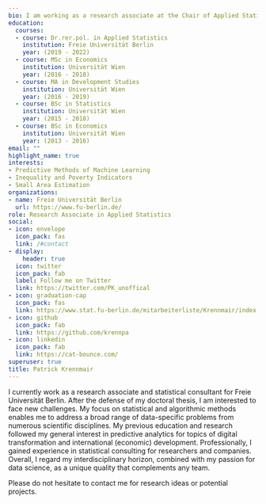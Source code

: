 ```yaml
---
bio: I am working as a research associate at the Chair of Applied Statistics at Freie Universität Berlin and as a consultant for the statistical consulting unit fu:stat.
education:
  courses:
  - course: Dr.rer.pol. in Applied Statistics
    institution: Freie Universität Berlin
    year: (2019 - 2022)
  - course: MSc in Economics
    institution: Universität Wien
    year: (2016 - 2018)
  - course: MA in Development Studies
    institution: Universität Wien
    year: (2016 - 2019)
  - course: BSc in Statistics
    institution: Universität Wien
    year: (2015 - 2018)
  - course: BSc in Economics
    institution: Universität Wien
    year: (2013 - 2016)
email: ""
highlight_name: true
interests:
- Predictive Methods of Machine Learning
- Inequality and Poverty Indicators
- Small Area Estimation
organizations:
- name: Freie Universität Berlin
  url: https://www.fu-berlin.de/
role: Research Associate in Applied Statistics
social:
- icon: envelope
  icon_pack: fas
  link: /#contact
- display:
    header: true
  icon: twitter
  icon_pack: fab
  label: Follow me on Twitter
  link: https://twitter.com/PK_unoffical
- icon: graduation-cap
  icon_pack: fas
  link: https://www.stat.fu-berlin.de/mitarbeiterliste/Krennmair/index.html
- icon: github
  icon_pack: fab
  link: https://github.com/krennpa
- icon: linkedin
  icon_pack: fab
  link: https://cat-bounce.com/
superuser: true
title: Patrick Krennmair
---
```


I currently work as a research associate and statistical consultant for Freie Universität Berlin. After the defense of my doctoral thesis, I am interested to face new challenges. My focus on statistical and algorithmic methods enables me to address a broad range of data-specific problems from numerous scientific disciplines. My previous education and research followed my general interest in predictive analytics for topics of digital transformation and international (economic) development. Professionally, I gained experience in statistical consulting for researchers and companies. Overall, I regard my interdisciplinary horizon, combined with my passion for data science, as a unique quality that complements any team.

Please do not hesitate to contact me for research ideas or potential projects.
